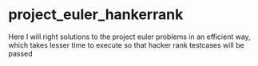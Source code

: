 # project_euler_hankerrank
Here I will right solutions to the project euler problems in an efficient way, which takes lesser time to execute so that hacker rank testcases will be passed
